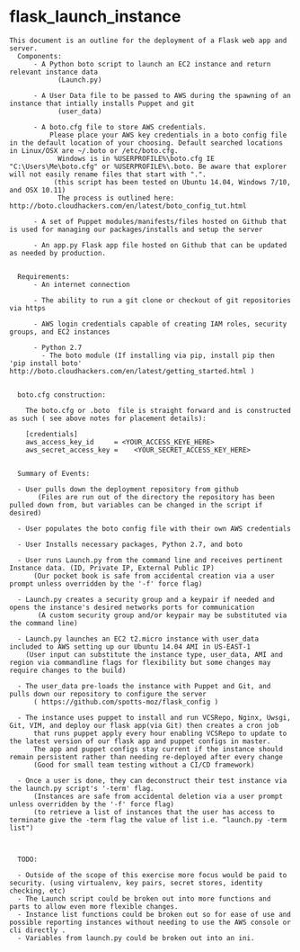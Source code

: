 # flask_launch_instance

    This document is an outline for the deployment of a Flask web app and server.
      Components:
          - A Python boto script to launch an EC2 instance and return relevant instance data
                (Launch.py)
               
          - A User Data file to be passed to AWS during the spawning of an instance that intially installs Puppet and git
                (user_data)
               
          - A boto.cfg file to store AWS credentials.
              Please place your AWS key credentials in a boto config file in the default location of your choosing. Default searched locations in Linux/OSX are ~/.boto or /etc/boto.cfg.
                Windows is in %USERPROFILE%\boto.cfg IE "C:\Users\Me\boto.cfg" or %USERPROFILE%\.boto. Be aware that explorer will not easily rename files that start with ".".
               (this script has been tested on Ubuntu 14.04, Windows 7/10, and OSX 10.11)
                The process is outlined here:   http://boto.cloudhackers.com/en/latest/boto_config_tut.html
         
          - A set of Puppet modules/manifests/files hosted on Github that is used for managing our packages/installs and setup the server
         
          - An app.py Flask app file hosted on Github that can be updated as needed by production.
         
         
      Requirements:
          - An internet connection
         
          - The ability to run a git clone or checkout of git repositories via https
         
          - AWS login credentials capable of creating IAM roles, security groups, and EC2 instances
         
          - Python 2.7
            - The boto module (If installing via pip, install pip then 'pip install boto' http://boto.cloudhackers.com/en/latest/getting_started.html )
             
           
      boto.cfg construction:

        The boto.cfg or .boto  file is straight forward and is constructed as such ( see above notes for placement details):
       
        [credentials]
        aws_access_key_id     = <YOUR_ACCESS_KEYE_HERE>
        aws_secret_access_key =    <YOUR_SECRET_ACCESS_KEY_HERE>


      Summary of Events:
     
      - User pulls down the deployment repository from github
           (Files are run out of the directory the repository has been pulled down from, but variables can be changed in the script if desired)
          
      - User populates the boto config file with their own AWS credentials

      - User Installs necessary packages, Python 2.7, and boto
     
      - User runs Launch.py from the command line and receives pertinent Instance data. (ID, Private IP, External Public IP)
          (Our pocket book is safe from accidental creation via a user prompt unless overridden by the '-f' force flag)
      
      - Launch.py creates a security group and a keypair if needed and opens the instance's desired networks ports for communication
           (A custom security group and/or keypair may be substituted via the command line)
     
      - Launch.py launches an EC2 t2.micro instance with user_data included to AWS setting up our Ubuntu 14.04 AMI in US-EAST-1
        (User input can substitute the instance type, user_data, AMI and region via commandline flags for flexibility but some changes may require changes to the build)
     
      - The user_data pre-loads the instance with Puppet and Git, and pulls down our repository to configure the server
          ( https://github.com/spotts-moz/flask_config )
     
      - The instance uses puppet to install and run VCSRepo, Nginx, Uwsgi, Git, VIM, and deploy our flask app(via Git) then creates a cron job
          that runs puppet apply every hour enabling VCSRepo to update to the latest version of our flask app and puppet configs in master.
          The app and puppet configs stay current if the instance should remain persistent rather than needing re-deployed after every change
          (Good for small team testing without a CI/CD framework)
          
      - Once a user is done, they can deconstruct their test instance via the launch.py script's '-term' flag.
          (Instances are safe from accidental deletion via a user prompt unless overridden by the '-f' force flag)
          (to retrieve a list of instances that the user has access to terminate give the -term flag the value of list i.e. “launch.py -term list")

     
     
      TODO:
     
      - Outside of the scope of this exercise more focus would be paid to security. (using virtualenv, key pairs, secret stores, identity checking, etc)
      - The Launch script could be broken out into more functions and parts to allow even more flexible changes.
      - Instance list functions could be broken out so for ease of use and possible reporting instances without needing to use the AWS console or cli directly .
      - Variables from launch.py could be broken out into an ini.

